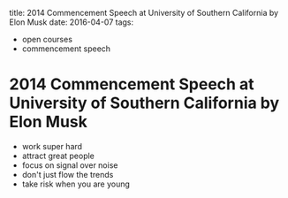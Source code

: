 title: 2014 Commencement Speech at University of Southern California by Elon Musk
date: 2016-04-07
tags: 
- open courses
- commencement speech

# 2014 Commencement Speech at University of Southern California by Elon Musk

* work super hard
* attract great people
* focus on signal over noise
* don't just flow the trends
* take risk when you are young

